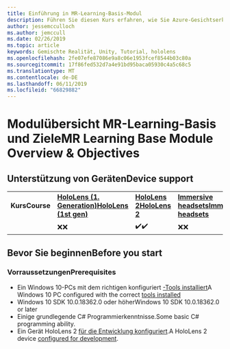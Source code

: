 ```yaml
---
title: Einführung in MR-Learning-Basis-Modul
description: Führen Sie diesen Kurs erfahren, wie Sie Azure-Gesichtserkennung innerhalb einer mixed Reality-Anwendung zu implementieren.
author: jessemcculloch
ms.author: jemccull
ms.date: 02/26/2019
ms.topic: article
keywords: Gemischte Realität, Unity, Tutorial, hololens
ms.openlocfilehash: 2fe07efe87086e9a8c06e1953fcef8544b03c80a
ms.sourcegitcommit: 17f86fed532d7a4e91bd95baca05930c4a5c68c5
ms.translationtype: MT
ms.contentlocale: de-DE
ms.lasthandoff: 06/11/2019
ms.locfileid: "66829882"
---
```

# <a name="mr-learning-base-module-overview--objectives"></a><span data-ttu-id="d173a-104">Modulübersicht MR-Learning-Basis und Ziele</span><span class="sxs-lookup"><span data-stu-id="d173a-104">MR Learning Base Module Overview & Objectives</span></span>

## <a name="device-support"></a><span data-ttu-id="d173a-105">Unterstützung von Geräten</span><span class="sxs-lookup"><span data-stu-id="d173a-105">Device support</span></span>

<table>
    <colgroup>
    <col width="25%" />
    <col width="25%" />
    <col width="25%" />
    <col width="25%" />
    </colgroup>
    <tr>
        <td><span data-ttu-id="d173a-106"><strong>Kurs</strong></span><span class="sxs-lookup"><span data-stu-id="d173a-106"><strong>Course</strong></span></span></td>
        <td><span data-ttu-id="d173a-107"><a href="hololens-hardware-details.md"><strong>HoloLens (1. Generation)</strong></a></span><span class="sxs-lookup"><span data-stu-id="d173a-107"><a href="hololens-hardware-details.md"><strong>HoloLens (1st gen)</strong></a></span></span></td>
        <td><span data-ttu-id="d173a-108"><a href="https://www.microsoft.com/en-us/hololens/hardware"><strong>HoloLens 2</strong></a></span><span class="sxs-lookup"><span data-stu-id="d173a-108"><a href="https://www.microsoft.com/en-us/hololens/hardware"><strong>HoloLens 2</strong></a></span></span></td>
        <td><span data-ttu-id="d173a-109"><a href="immersive-headset-hardware-details.md"><strong>Immersive headsets</strong></a></span><span class="sxs-lookup"><span data-stu-id="d173a-109"><a href="immersive-headset-hardware-details.md"><strong>Immersive headsets</strong></a></span></span></td>
    </tr>
     <tr>
        <td></td>
        <td><span data-ttu-id="d173a-110">❌</span><span class="sxs-lookup"><span data-stu-id="d173a-110">❌</span></span></td>
        <td><span data-ttu-id="d173a-111">✔️</span><span class="sxs-lookup"><span data-stu-id="d173a-111">✔️</span></span></td>
        <td><span data-ttu-id="d173a-112">❌</span><span class="sxs-lookup"><span data-stu-id="d173a-112">❌</span></span></td>
    </tr>
</table>

## <a name="before-you-start"></a><span data-ttu-id="d173a-113">Bevor Sie beginnen</span><span class="sxs-lookup"><span data-stu-id="d173a-113">Before you start</span></span>

### <a name="prerequisites"></a><span data-ttu-id="d173a-114">Vorraussetzungen</span><span class="sxs-lookup"><span data-stu-id="d173a-114">Prerequisites</span></span>

* <span data-ttu-id="d173a-115">Ein Windows 10-PCs mit dem richtigen konfiguriert [-Tools installiert](install-the-tools.md)</span><span class="sxs-lookup"><span data-stu-id="d173a-115">A Windows 10 PC configured with the correct [tools installed](install-the-tools.md)</span></span>
* <span data-ttu-id="d173a-116">Windows 10 SDK 10.0.18362.0 oder höher</span><span class="sxs-lookup"><span data-stu-id="d173a-116">Windows 10 SDK 10.0.18362.0 or later</span></span>
* <span data-ttu-id="d173a-117">Einige grundlegende C# Programmierkenntnisse.</span><span class="sxs-lookup"><span data-stu-id="d173a-117">Some basic C# programming ability.</span></span>
* <span data-ttu-id="d173a-118">Ein Gerät HoloLens 2 [für die Entwicklung konfiguriert](using-visual-studio.md#enabling-developer-mode).</span><span class="sxs-lookup"><span data-stu-id="d173a-118">A HoloLens 2 device [configured for development](using-visual-studio.md#enabling-developer-mode).</span></span>
